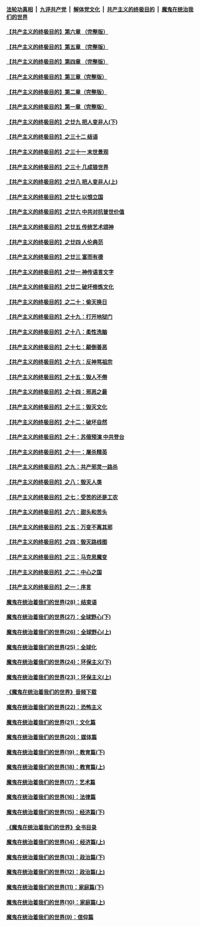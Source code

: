 ####  [法轮功真相](../../../../basic/blob/master/README.md?t=01260901) &nbsp;|&nbsp; [九评共产党](../../../../9ping.md/blob/master/README.md?t=01260901) &nbsp;|&nbsp; [解体党文化](../../../../jtdwh.md/blob/master/README.md?t=01260901)  &nbsp;|&nbsp; [共产主义的终极目的](../../../../gczydzjmd.md/blob/master/README.md?t=01260901) &nbsp;|&nbsp; [魔鬼在统治我们的世界](../../../../mgztzwmdsj.md/blob/master/README.md?t=01260901) 

#### [【共产主义的终极目的】第六章 （完整版）](../pages/nsc422/n11428913.md?t=01260901) 

#### [【共产主义的终极目的】第五章 （完整版）](../pages/nsc422/n11428912.md?t=01260901) 

#### [【共产主义的终极目的】第四章 （完整版）](../pages/nsc422/n11428907.md?t=01260901) 

#### [【共产主义的终极目的】第三章（完整版）](../pages/nsc422/n11428848.md?t=01260901) 

#### [【共产主义的终极目的】第二章（完整版）](../pages/nsc422/n11428831.md?t=01260901) 

#### [【共产主义的终极目的】第一章（完整版）](../pages/nsc422/n11417651.md?t=01260901) 

#### [【共产主义的终极目的】之廿九 把人变非人(下)](../pages/nsc422/n11344140.md?t=01260901) 

#### [【共产主义的终极目的】之三十二 结语](../pages/nsc422/n11360535.md?t=01260901) 

#### [【共产主义的终极目的】之三十一 末世景观](../pages/nsc422/n11351129.md?t=01260901) 

#### [【共产主义的终极目的】之三十 几成狼世界](../pages/nsc422/n11348280.md?t=01260901) 

#### [【共产主义的终极目的】之廿八 把人变非人(上)](../pages/nsc422/n11340492.md?t=01260901) 

#### [【共产主义的终极目的】之廿七 以恨立国](../pages/nsc422/n11336944.md?t=01260901) 

#### [【共产主义的终极目的】之廿六 中共对抗普世价值](../pages/nsc422/n11324785.md?t=01260901) 

#### [【共产主义的终极目的】之廿五 传统艺术颂神](../pages/nsc422/n11296396.md?t=01260901) 

#### [【共产主义的终极目的】之廿四 人伦典范](../pages/nsc422/n11296397.md?t=01260901) 

#### [【共产主义的终极目的】之廿三 富而有德](../pages/nsc422/n11283598.md?t=01260901) 

#### [【共产主义的终极目的】之廿一 神传语言文字](../pages/nsc422/n11263265.md?t=01260901) 

#### [【共产主义的终极目的】之廿二 破坏修炼文化](../pages/nsc422/n11245728.md?t=01260901) 

#### [【共产主义的终极目的】之二十：偷天换日](../pages/nsc422/n11238846.md?t=01260901) 

#### [【共产主义的终极目的】之十九：打开地狱门](../pages/nsc422/n11206376.md?t=01260901) 

#### [【共产主义的终极目的】之十八：柔性洗脑](../pages/nsc422/n11199994.md?t=01260901) 

#### [【共产主义的终极目的】之十七：颠倒善恶](../pages/nsc422/n11179782.md?t=01260901) 

#### [【共产主义的终极目的】之十六：反神骂祖宗](../pages/nsc422/n11166798.md?t=01260901) 

#### [【共产主义的终极目的】之十五：毁人不倦](../pages/nsc422/n11166792.md?t=01260901) 

#### [【共产主义的终极目的】之十四：邪恶之最](../pages/nsc422/n11150249.md?t=01260901) 

#### [【共产主义的终极目的】之十三：毁灭文化](../pages/nsc422/n11135227.md?t=01260901) 

#### [【共产主义的终极目的】之十二：破坏自然](../pages/nsc422/n11135214.md?t=01260901) 

#### [【共产主义的终极目的】之十：苏俄预演 中共登台](../pages/nsc422/n11118424.md?t=01260901) 

#### [【共产主义的终极目的】之十一：屠杀精英](../pages/nsc422/n11118442.md?t=01260901) 

#### [【共产主义的终极目的】之九：共产邪灵一路杀](../pages/nsc422/n11114139.md?t=01260901) 

#### [【共产主义的终极目的】之八：毁灭人类](../pages/nsc422/n11108503.md?t=01260901) 

#### [【共产主义的终极目的】之七：受苦的还是工农](../pages/nsc422/n11101809.md?t=01260901) 

#### [【共产主义的终极目的】之六：甜头和苦头](../pages/nsc422/n11096971.md?t=01260901) 

#### [【共产主义的终极目的】之五：万变不离其邪](../pages/nsc422/n11091285.md?t=01260901) 

#### [【共产主义的终极目的】之四：毁灭路线图](../pages/nsc422/n11086284.md?t=01260901) 

#### [【共产主义的终极目的】之三：马克思魔变](../pages/nsc422/n11061941.md?t=01260901) 

#### [【共产主义的终极目的】之二：中心之国](../pages/nsc422/n11047728.md?t=01260901) 

#### [【共产主义的终极目的】之一：序言](../pages/nsc422/n11086077.md?t=01260901) 

#### [魔鬼在统治着我们的世界(28)：结束语](../pages/nsc422/n10936246.md?t=01260901) 

#### [魔鬼在统治着我们的世界(27)：全球野心(下)](../pages/nsc422/n10928319.md?t=01260901) 

#### [魔鬼在统治着我们的世界(26)：全球野心(上)](../pages/nsc422/n10900318.md?t=01260901) 

#### [魔鬼在统治着我们的世界(25)：全球化](../pages/nsc422/n10788205.md?t=01260901) 

#### [魔鬼在统治着我们的世界(24)：环保主义(下)](../pages/nsc422/n10695307.md?t=01260901) 

#### [魔鬼在统治着我们的世界(23)：环保主义(上)](../pages/nsc422/n10688613.md?t=01260901) 

#### [《魔鬼在统治着我们的世界》音频下载](../pages/nsc422/n10635553.md?t=01260901) 

#### [魔鬼在统治着我们的世界(22)：恐怖主义](../pages/nsc422/n10614727.md?t=01260901) 

#### [魔鬼在统治着我们的世界(21)：文化篇](../pages/nsc422/n10597706.md?t=01260901) 

#### [魔鬼在统治着我们的世界(20)：媒体篇](../pages/nsc422/n10586579.md?t=01260901) 

#### [魔鬼在统治着我们的世界(19)：教育篇(下)](../pages/nsc422/n10564808.md?t=01260901) 

#### [魔鬼在统治着我们的世界(18)：教育篇(上)](../pages/nsc422/n10526970.md?t=01260901) 

#### [魔鬼在统治着我们的世界(17)：艺术篇](../pages/nsc422/n10499093.md?t=01260901) 

#### [魔鬼在统治着我们的世界(16)：法律篇](../pages/nsc422/n10485969.md?t=01260901) 

#### [魔鬼在统治着我们的世界(15)：经济篇(下)](../pages/nsc422/n10469975.md?t=01260901) 

#### [《魔鬼在统治着我们的世界》全书目录](../pages/nsc422/n10464261.md?t=01260901) 

#### [魔鬼在统治着我们的世界(14)：经济篇(上)](../pages/nsc422/n10457370.md?t=01260901) 

#### [魔鬼在统治着我们的世界(13)：政治篇(下)](../pages/nsc422/n10448270.md?t=01260901) 

#### [魔鬼在统治着我们的世界(12)：政治篇(上)](../pages/nsc422/n10444576.md?t=01260901) 

#### [魔鬼在统治着我们的世界(11)：家庭篇(下)](../pages/nsc422/n10440961.md?t=01260901) 

#### [魔鬼在统治着我们的世界(10)：家庭篇(上)](../pages/nsc422/n10435448.md?t=01260901) 

#### [魔鬼在统治着我们的世界(9)：信仰篇](../pages/nsc422/n10432159.md?t=01260901) 

